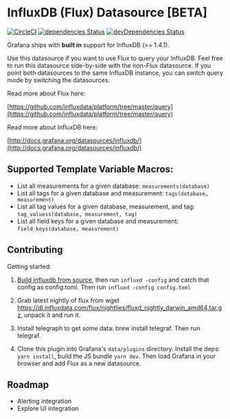 # InfluxDB (Flux) Datasource [BETA]

[![CircleCI](https://circleci.com/gh/grafana/influxdb-flux-datasource/tree/master.svg?style=svg)](https://circleci.com/gh/grafana/influxdb-flux-datasource/tree/master)
[![dependencies Status](https://david-dm.org/grafana/influxdb-flux-datasource/status.svg)](https://david-dm.org/grafana/influxdb-flux-datasource)
[![devDependencies Status](https://david-dm.org/grafana/influxdb-flux-datasource/dev-status.svg)](https://david-dm.org/grafana/influxdb-flux-datasource?type=dev)


Grafana ships with **built in** support for InfluxDB (>= 1.4.1).

Use this datasource if you want to use Flux to query your InfluxDB.
Feel free to run this datasource side-by-side with the non-Flux datasource.
If you point both datasources to the same InfluxDB instance, you can switch query mode by switching the datasources.

Read more about Flux here:

[https://github.com/influxdata/platform/tree/master/query](https://github.com/influxdata/platform/tree/master/query)

Read more about InfluxDB here:

[http://docs.grafana.org/datasources/influxdb/](http://docs.grafana.org/datasources/influxdb/)

## Supported Template Variable Macros:

* List all measurements for a given database: `measurements(database)`
* List all tags for a given database and measurement: `tags(database, measurement)`
* List all tag values for a given database, measurement, and tag: `tag_valuess(database, measurement, tag)`
* List all field keys for a given database and measurement: `field_keys(database, measurement)`

## Contributing

Getting started:

1. [Build influxdb from source](https://github.com/influxdata/influxdb/blob/master/CONTRIBUTING.md#build-and-test), then run `influxd -config` and catch that config as config.toml. Then run `influxd -config config.toml` 

2. Grab latest nightly of flux from wget https://dl.influxdata.com/flux/nightlies/fluxd_nightly_darwin_amd64.tar.gz, unpack it and run it.

3. Install telegraph to get some data: brew install telegraf. Then run telegraf.

4. Clone this plugin into Grafana's `data/plugins` directory. Install the deps: `yarn install`, build the JS bundle `yarn dev`. Then load Grafana in your browser and add Flux as a new datasource.


## Roadmap

- Alerting integration
- Explore UI integration
